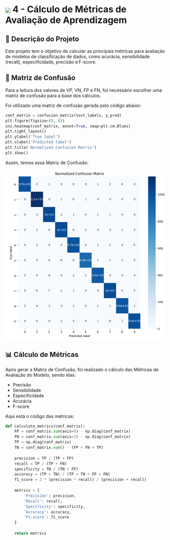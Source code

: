 <h1>
     <img align="center" width="60px" src="https://assets.dio.me/ostRZ9RteJhBpvSUXTj3U_zwonOxvJ_iStrEqRROf7Q/f:webp/h:77/q:80/w:77/L2xhYl9wcm9qZWN0cy9iYWRnZXMvYWUwMjdiYTQtM2Y2ZC00Zjg1LWI5MDAtN2FiMzM1YmJiY2I3LnBuZw">
    <span>4 - Cálculo de Métricas de Avaliação de Aprendizagem</span>
</h1>

## 📝 Descrição do Projeto
Este projeto tem o objetivo de calcular as principais métricas para avaliação de modelos de classificação de dados, como acurácia, sensibilidade (recall), especificidade, precisão e F-score. 

## 🔢 Matriz de Confusão
Para a leitura dos valores de VP, VN, FP e FN, foi necessário escolher uma matriz de confusão para a base dos cálculos. 

Foi utilizado uma matriz de confusão gerada pelo código abaixo: 

```python
conf_matrix = confusion_matrix(test_labels, y_pred)
plt.figure(figsize=(8, 8))
sns.heatmap(conf_matrix, annot=True, cmap=plt.cm.Blues)
plt.tight_layout()
plt.ylabel('True label')
plt.xlabel('Predicted label')
plt.title('Normalized Confusion Matrix')
plt.show()
```
Assim, temos essa Matriz de Confusão: 

![Matriz de Confusão](https://github.com/FernandaMancini/Formacao-Machine-Learning-Specialist/blob/main/Projetos/4-Metricas_e_Aprendizado_Estatistico/Resultado_Matriz_de_Confusao.png)

## 📊 Cálculo de Métricas
Após gerar a Matriz de Confusão, foi realizado o cálculo das Métricas de Avaliação do Modelo, sendo elas: 
 - Precisão
 - Sensibilidade
 - Especificidade
 - Acurácia
 - F-score

 Aqui está o código das métricas: 
 
``` python
def calculate_metrics(conf_matrix):
    FP = conf_matrix.sum(axis=0) - np.diag(conf_matrix)
    FN = conf_matrix.sum(axis=1) - np.diag(conf_matrix)
    TP = np.diag(conf_matrix)
    TN = conf_matrix.sum() - (FP + FN + TP)

    precision = TP / (TP + FP)
    recall = TP / (TP + FN)
    specificity = TN / (TN + FP)
    accuracy = (TP + TN) / (TP + TN + FP + FN)
    f1_score = 2 * (precision * recall) / (precision + recall)

    metrics = {
        'Precision': precision,
        'Recall': recall,
        'Specificity': specificity,
        'Accuracy': accuracy,
        'F1-score': f1_score
    }

    return metrics
```
